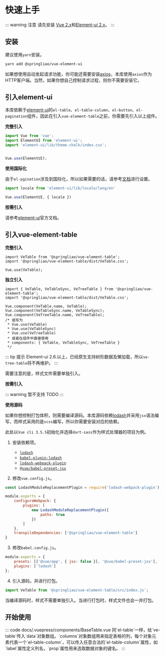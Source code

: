 # 快速上手
::: warning 注意
请先安装 [Vue 2.x](https://cn.vuejs.org/)和[Element-ui 2.x](http://element-cn.eleme.io/2.0/#/zh-CN)。
:::

## 安装

建议使用`yarn`安装。

```bash
yarn add @springliao/vue-element-ui
```

如果想使用自动发起请求功能，你可能还需要安装[axios](https://github.com/axios/axios)，本库使用`axios`作为HTTP客户端。当然，如果你想自己控制请求过程，则你不需要安装它。

## 引入element-ui

本库依赖于[element-ui](http://element-cn.eleme.io/2.0/#/zh-CN)的`el-table`、`el-table-column`、`el-button`、`el-pagination`组件，因此在引入`vue-element-table`之前，你需要先引入以上组件。

**完整引入**

```js
import Vue from 'vue';
import ElementUI from 'element-ui';
import 'element-ui/lib/theme-chalk/index.css';


Vue.use(ElementUI);
```

**使用国际化**

由于`el-pgination`涉及到国际化，所以如果需要的话，请参考[文档](http://element-cn.eleme.io/2.0/#/zh-CN/component/i18n)进行设置。

```js
import locale from 'element-ui/lib/locale/lang/en'

Vue.use(ElementUI, { locale })
```

**按需引入**

请参考[element-ui](http://element-cn.eleme.io/2.0/#/zh-CN)官方文档。

## 引入vue-element-table

**完整引入**

```vue
import VeTable from '@springliao/vue-element-table';
import '@springliao/vue-element-table/dist/VeTable.css';

Vue.use(VeTable);
```

**独立引入**

```vue
import { VeTable, VeTableSync, VeTreeTable } from '@springliao/vue-element-table';
import '@springliao/vue-element-table/dist/VeTable.css';

Vue.component(VeTable.name, VeTable);
Vue.component(VeTableSync.name, VeTableSync);
Vue.component(VeTreeTable.name, VeTreeTable);
/* 或写为
 * Vue.use(VeTable)
 * Vue.use(VeTableSync)
 * Vue.use(VeTreeTable)
 * 或者在组件中直接使用
 * components: { VeTable, VeTableSync, VeTreeTable }
 */
```

::: tip 提示
Element-ui 2.6.以上，已经原生支持树形数据及懒加载，所以`ve-tree-table`将不再维护。
:::

需要注意的是，样式文件需要单独引入。

**按需引入**

::: warning 暂不支持
TODO
:::

**使用源码**

如果你想控制打包体积，则需要编译源码。本库源码依赖[lodash](https://www.lodashjs.com/)并采用`jsx`语法编写，而样式采用的是`scss`编写，所以你需要安装对应的依赖。

此处以`Vue cli 3.5.5`初始化并选择`dart-sass`作为样式处理器的项目为例。

1. 安装依赖项。

    - [`lodash`](https://www.npmjs.com/package/lodash)
    - [`babel-plugin-lodash`](https://www.npmjs.com/package/babel-plugin-lodash)
    - [`lodash-webpack-plugin`](https://www.npmjs.com/package/lodash-webpack-plugin)
    - [`@vue/babel-preset-jsx`](https://www.npmjs.com/package/@vue/babel-preset-app)

2. 修改`vue.config.js`。

```js
const LodashModuleReplacementPlugin = require('lodash-webpack-plugin');

module.exports = {
    configureWebpack: {
        plugins: [
            new LodashModuleReplacementPlugin({
                paths: true
            })
        ]
    },
    transpileDependencies: ['@springliao/vue-element-table']
}
```

3. 修改`babel.config.js`。

```js
module.exports = {
    presets: [['@vue/app', { jsx: false }], '@vue/babel-preset-jsx'],
    plugins: ['lodash']
};
```

4. 引入源码，并进行打包。

```js
import VeTable from '@springliao/vue-element-table/src/index.js';
```

当编译源码时，样式不需要单独引入。当进行打包时，样式文件也会一并打包。

## 开始使用

<ClientOnly>
<CodeExample title="基础示例" description="创建一个基础功能表格，自动处理分页。">
<BaseTable slot="example" />
::: code docs/.vuepress/components/BaseTable.vue
同`el-table`一样，给`ve-table`传入`data`对象数组。`columns`对象数组用来指定表格的列，每个对象元素代表一个`el-table-column`，可以传入任意合法的`el-table-column`属性，如`label`属性定义列名，`prop`属性用来选取数据对象的键名。
:::
</CodeExample>
</ClientOnly>
